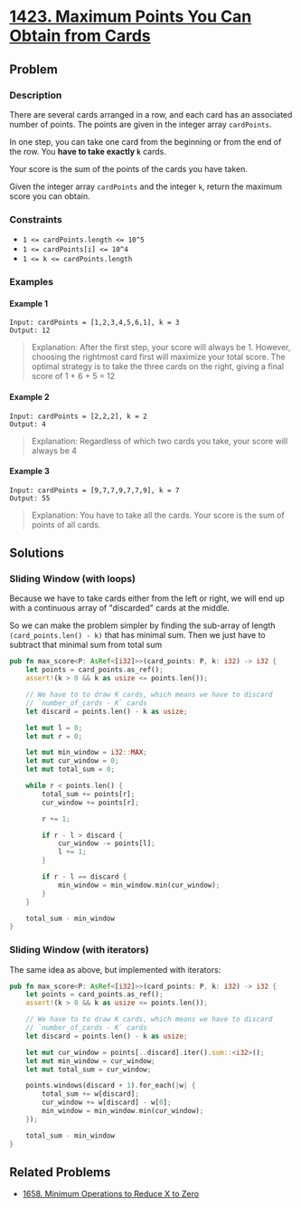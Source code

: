 # [1423. Maximum Points You Can Obtain from Cards](https://leetcode.com/problems/maximum-points-you-can-obtain-from-cards/)

## Problem

### Description

There are several cards arranged in a row, and each card has an associated
number of points. The points are given in the integer array `cardPoints`.

In one step, you can take one card from the beginning or from the end of the
row. You **have to take exactly `k`** cards.

Your score is the sum of the points of the cards you have taken.

Given the integer array `cardPoints` and the integer `k`, return the maximum
score you can obtain.

### Constraints

* `1 <= cardPoints.length <= 10^5`
* `1 <= cardPoints[i] <= 10^4`
* `1 <= k <= cardPoints.length`

### Examples

#### Example 1

```text
Input: cardPoints = [1,2,3,4,5,6,1], k = 3
Output: 12
```

> Explanation: After the first step, your score will always be 1. However,
> choosing the rightmost card first will maximize your total score. The optimal
> strategy is to take the three cards on the right, giving a final score of 1 +
> 6 + 5 = 12

#### Example 2

```text
Input: cardPoints = [2,2,2], k = 2
Output: 4
```

> Explanation: Regardless of which two cards you take, your score will always be
> 4

#### Example 3

 ```text
Input: cardPoints = [9,7,7,9,7,7,9], k = 7
Output: 55
```

> Explanation: You have to take all the cards. Your score is the sum of points
> of all cards.

## Solutions

### Sliding Window (with loops)

Because we have to take cards either from the left or right, we will end up with
a continuous array of "discarded" cards at the middle.

So we can make the problem simpler by finding the sub-array of
length `(card_points.len() - k)` that has minimal sum. Then we just have to
subtract that minimal sum from total sum

```rust
pub fn max_score<P: AsRef<[i32]>>(card_points: P, k: i32) -> i32 {
    let points = card_points.as_ref();
    assert!(k > 0 && k as usize <= points.len());

    // We have to to draw K cards, which means we have to discard
    // `number_of_cards - K` cards
    let discard = points.len() - k as usize;

    let mut l = 0;
    let mut r = 0;

    let mut min_window = i32::MAX;
    let mut cur_window = 0;
    let mut total_sum = 0;

    while r < points.len() {
        total_sum += points[r];
        cur_window += points[r];

        r += 1;

        if r - l > discard {
            cur_window -= points[l];
            l += 1;
        }

        if r - l == discard {
            min_window = min_window.min(cur_window);
        }
    }

    total_sum - min_window
}
```

### Sliding Window (with iterators)

The same idea as above, but implemented with iterators:

```rust
pub fn max_score<P: AsRef<[i32]>>(card_points: P, k: i32) -> i32 {
    let points = card_points.as_ref();
    assert!(k > 0 && k as usize <= points.len());

    // We have to to draw K cards, which means we have to discard
    // `number_of_cards - K` cards
    let discard = points.len() - k as usize;

    let mut cur_window = points[..discard].iter().sum::<i32>();
    let mut min_window = cur_window;
    let mut total_sum = cur_window;

    points.windows(discard + 1).for_each(|w| {
        total_sum += w[discard];
        cur_window += w[discard] - w[0];
        min_window = min_window.min(cur_window);
    });

    total_sum - min_window
}
```

## Related Problems

* [1658. Minimum Operations to Reduce X to Zero](/leetcode/1600%20-%201699/1658%20-%20Minimum%20Operations%20to%20Reduce%20X%20to%20Zero.md)
